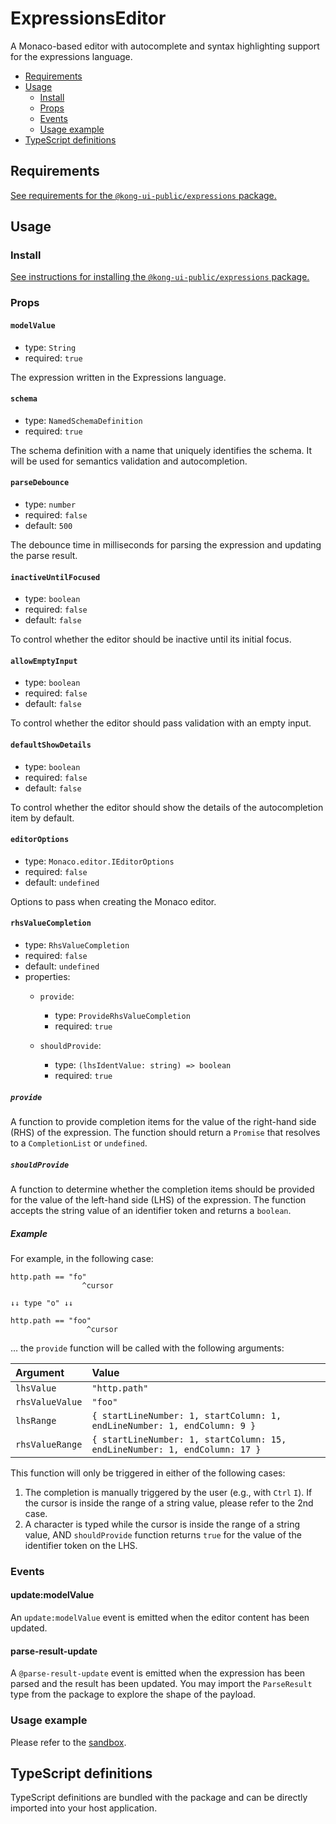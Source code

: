 # ExpressionsEditor

A Monaco-based editor with autocomplete and syntax highlighting support for the expressions language.

- [Requirements](#requirements)
- [Usage](#usage)
  - [Install](#install)
  - [Props](#props)
  - [Events](#events)
  - [Usage example](#usage-example)
- [TypeScript definitions](#typescript-definitions)

## Requirements

[See requirements for the `@kong-ui-public/expressions` package.](../README.md#requirements)

## Usage

### Install

[See instructions for installing the `@kong-ui-public/expressions` package.](../README.md#install)

### Props

#### `modelValue`

- type: `String`
- required: `true`

The expression written in the Expressions language.

#### `schema`

- type: `NamedSchemaDefinition`
- required: `true`

The schema definition with a name that uniquely identifies the schema. It will be used for semantics validation and autocompletion.

#### `parseDebounce`

- type: `number`
- required: `false`
- default: `500`

The debounce time in milliseconds for parsing the expression and updating the parse result.

#### `inactiveUntilFocused`

- type: `boolean`
- required: `false`
- default: `false`

To control whether the editor should be inactive until its initial focus.

#### `allowEmptyInput`

- type: `boolean`
- required: `false`
- default: `false`

To control whether the editor should pass validation with an empty input.

#### `defaultShowDetails`

- type: `boolean`
- required: `false`
- default: `false`

To control whether the editor should show the details of the autocompletion item by default.

#### `editorOptions`

- type: `Monaco.editor.IEditorOptions`
- required: `false`
- default: `undefined`

Options to pass when creating the Monaco editor.

#### `rhsValueCompletion`

- type: `RhsValueCompletion`
- required: `false`
- default: `undefined`
- properties:
  - `provide`:
    - type: `ProvideRhsValueCompletion`
    - required: `true`

  - `shouldProvide`:
    - type: `(lhsIdentValue: string) => boolean`
    - required: `true`

##### `provide`

A function to provide completion items for the value of the right-hand side (RHS) of the expression. The function should return a `Promise` that resolves to a `CompletionList` or `undefined`.

##### `shouldProvide`

A function to determine whether the completion items should be provided for the value of the left-hand side (LHS) of the expression. The function accepts the string value of an identifier token and returns a `boolean`.

##### Example

For example, in the following case:

```
http.path == "fo"
                ^cursor

↓↓ type "o" ↓↓

http.path == "foo"
                 ^cursor
```

… the `provide` function will be called with the following arguments:

| Argument        | Value                                                                      |
| :-------------- | :------------------------------------------------------------------------- |
| `lhsValue`      | `"http.path"`                                                              |
| `rhsValueValue` | `"foo"`                                                                    |
| `lhsRange`      | `{ startLineNumber: 1, startColumn: 1, endLineNumber: 1, endColumn: 9 }`   |
| `rhsValueRange` | `{ startLineNumber: 1, startColumn: 15, endLineNumber: 1, endColumn: 17 }` |

This function will only be triggered in either of the following cases:

1. The completion is manually triggered by the user (e.g., with `Ctrl` `I`). If the cursor is inside the range of a string value, please refer to the 2nd case.
2. A character is typed while the cursor is inside the range of a string value, AND `shouldProvide` function returns `true` for the value of the identifier token on the LHS.

### Events

#### update:modelValue

An `update:modelValue` event is emitted when the editor content has been updated.

#### parse-result-update

A `@parse-result-update` event is emitted when the expression has been parsed and the result has been updated. You may import the `ParseResult` type from the package to explore the shape of the payload.

### Usage example

Please refer to the [sandbox](../sandbox/App.vue).

## TypeScript definitions

TypeScript definitions are bundled with the package and can be directly imported into your host application.
